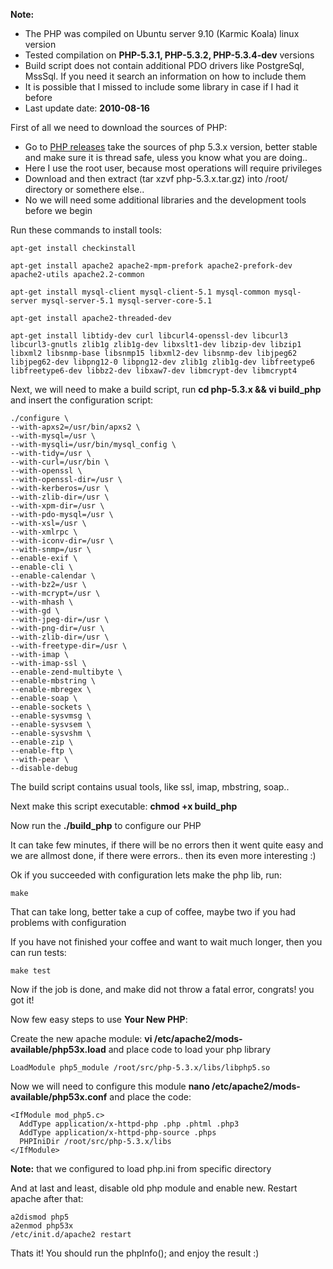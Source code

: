 
**Note:**

- The PHP was compiled on Ubuntu server 9.10 (Karmic Koala) linux version
- Tested compilation on **PHP-5.3.1, PHP-5.3.2, PHP-5.3.4-dev** versions
- Build script does not contain additional PDO drivers like PostgreSql, MssSql. If you need it search an information on how to include them
- It is possible that I missed to include some library in case if I had it before
- Last update date: **2010-08-16**

First of all we need to download the sources of PHP:

- Go to [PHP releases][1] take the sources of php 5.3.x version, better stable and make sure it is thread safe, uless you know what you are doing..
- Here I use the root user, because most operations will require privileges
- Download and then extract (tar xzvf php-5.3.x.tar.gz) into /root/ directory or somethere else..
- No we will need some additional libraries and the development tools before we begin

Run these commands to install tools:

```
apt-get install checkinstall

apt-get install apache2 apache2-mpm-prefork apache2-prefork-dev apache2-utils apache2.2-common

apt-get install mysql-client mysql-client-5.1 mysql-common mysql-server mysql-server-5.1 mysql-server-core-5.1

apt-get install apache2-threaded-dev

apt-get install libtidy-dev curl libcurl4-openssl-dev libcurl3 libcurl3-gnutls zlib1g zlib1g-dev libxslt1-dev libzip-dev libzip1 libxml2 libsnmp-base libsnmp15 libxml2-dev libsnmp-dev libjpeg62 libjpeg62-dev libpng12-0 libpng12-dev zlib1g zlib1g-dev libfreetype6 libfreetype6-dev libbz2-dev libxaw7-dev libmcrypt-dev libmcrypt4
```

Next, we will need to make a build script, run **cd php-5.3.x && vi build_php** and insert the configuration script:

```
./configure \
--with-apxs2=/usr/bin/apxs2 \
--with-mysql=/usr \
--with-mysqli=/usr/bin/mysql_config \
--with-tidy=/usr \
--with-curl=/usr/bin \
--with-openssl \
--with-openssl-dir=/usr \
--with-kerberos=/usr \
--with-zlib-dir=/usr \
--with-xpm-dir=/usr \
--with-pdo-mysql=/usr \
--with-xsl=/usr \
--with-xmlrpc \
--with-iconv-dir=/usr \
--with-snmp=/usr \
--enable-exif \
--enable-cli \
--enable-calendar \
--with-bz2=/usr \
--with-mcrypt=/usr \
--with-mhash \
--with-gd \
--with-jpeg-dir=/usr \
--with-png-dir=/usr \
--with-zlib-dir=/usr \
--with-freetype-dir=/usr \
--with-imap \
--with-imap-ssl \
--enable-zend-multibyte \
--enable-mbstring \
--enable-mbregex \
--enable-soap \
--enable-sockets \
--enable-sysvmsg \
--enable-sysvsem \
--enable-sysvshm \
--enable-zip \
--enable-ftp \
--with-pear \
--disable-debug
```

The build script contains usual tools, like ssl, imap, mbstring, soap..

Next make this script executable: **chmod +x build_php**

Now run the **./build_php** to configure our PHP

It can take few minutes, if there will be no errors then it went quite easy and we are allmost done, if there were errors.. then its even more interesting :)

Ok if you succeeded with configuration lets make the php lib, run:

```
make
```

That can take long, better take a cup of coffee, maybe two if you had problems with configuration

If you have not finished your coffee and want to wait much longer, then you can run tests:

```
make test
```

Now if the job is done, and make did not throw a fatal error, congrats! you got it!

Now few easy steps to use **Your New PHP**:

Create the new apache module: **vi /etc/apache2/mods-available/php53x.load** and place code to load your php library

```
LoadModule php5_module /root/src/php-5.3.x/libs/libphp5.so
```

Now we will need to configure this module **nano /etc/apache2/mods-available/php53x.conf** and place the code:

```
<IfModule mod_php5.c>
  AddType application/x-httpd-php .php .phtml .php3
  AddType application/x-httpd-php-source .phps
  PHPIniDir /root/src/php-5.3.x/libs
</IfModule>
```

**Note:** that we configured to load php.ini from specific directory

And at last and least, disable old php module and enable new. Restart apache after that:

```
a2dismod php5
a2enmod php53x
/etc/init.d/apache2 restart
```

Thats it! You should run the phpInfo(); and enjoy the result :)

 [1]: http://php.net/releases/index.php
